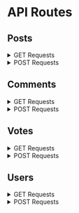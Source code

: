 # API Routes

## Posts

<details>
<summary>GET Requests</summary>

### Get All Posts

- **Method**: GET
- **Route**: `/`

### Search All Posts

- **Method**: GET
- **Route**: `/search?query=input`

### Get Post

- **Method**: GET
- **Route**: `/get-post/:id`
</details>

<details>
<summary>POST Requests</summary>

### Create Post

- **Method**: POST
- **Route**: `/create-post`

### Edit Post

- **Method**: POST
- **Route**: `/edit-post/:id`

### Delete Post

- **Method**: POST
- **Route**: `/delete-post/:id`
</details>

## Comments

<details>
<summary>GET Requests</summary>

### Get All Comments on Post

- **Method**: GET
- **Route**: `/:post_id`
</details>

<details>
<summary>POST Requests</summary>

### Create Comment

- **Method**: POST
- **Route**: `/create/:post_id`

### Edit Comment

- **Method**: POST
- **Route**: `/edit/:comment_id`

### Delete Comment

- **Method**: POST
- **Route**: `/delete/:comment_id`
</details>

## Votes

<details>
<summary>GET Requests</summary>

### Get All Votes with Post or Comment ID

- **Method**: GET
- **Route**: `/:post_id`
</details>

<details>
<summary>POST Requests</summary>

### Create Vote on Post

- **Method**: POST
- **Route**: `/post/:post_id`

### Create Vote on Comment

- **Method**: POST
- **Route**: `/comment/:comment_id`
</details>

## Users

<details>
<summary>GET Requests</summary>

### Get All Users on App

- **Method**: GET
- **Route**: `/`

### Get Users Profile

- **Method**: GET
- **Route**: `/profile/:name`

### Check Admin Status

- **Method**: GET
- **Route**: `/is-admin/:username`
</details>

<details>
<summary>POST Requests</summary>

### Update users profile information

- **Method**: POST
- **Route**: `/update-profile/:name`

### Create User on App

- **Method**: POST
- **Route**: `/create`

### Make User Admin

- **Method**: POST
- **Route**: `/make-admin/:_id`

### Verify User

- **Method**: POST
- **Route**: `/verify`

### Delete User

- **Method**: POST
- **Route**: `/delete/:userAuthID`
</details>
